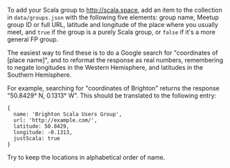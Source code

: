 To add your Scala group to http://scala.space, add an item to the collection in ```data/groups.json``` with the following five elements: group name, Meetup group ID or full URL, latitude and longitude of the place where you usually meet, and `true` if the group is a purely Scala group, or `false` if it's a more general FP group.

The easiest way to find these is to do a Google search for "coordinates of [place name]", and to reformat the response as real numbers, remembering to negate longitudes in the Western Hemisphere, and latitudes in the Southern Hemisphere.

For example, searching for "coordinates of Brighton" returns the response "50.8429° N, 0.1313° W". This should be translated to the following entry:

    {
      name: 'Brighton Scala Users Group',
      url: 'http://example.com/',
      latitude: 50.8429, 
      longitude: -0.1313, 
      justScala: true
    }

Try to keep the locations in alphabetical order of name.
